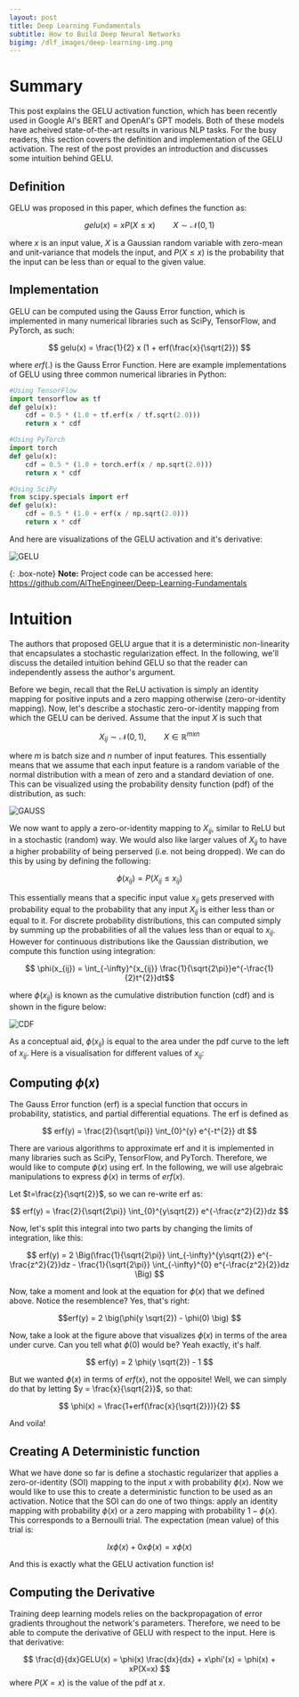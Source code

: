 ```yaml
---
layout: post
title: Deep Learning Fundamentals
subtitle: How to Build Deep Neural Networks
bigimg: /dlf_images/deep-learning-img.png
---
```


<script type="text/javascript" async
  src="https://cdnjs.cloudflare.com/ajax/libs/mathjax/2.7.4/MathJax.js?config=TeX-MML-AM_CHTML">
</script>

Summary
============================

This post explains the GELU activation function, which has been recently used in Google AI's BERT and OpenAI's GPT models. 
Both of these models have acheived state-of-the-art results in various NLP tasks. For the busy readers, this section 
covers the definition and implementation of the GELU activation. The rest of the post provides an introduction 
and discusses some intuition behind GELU. 

## Definition

GELU was proposed in this paper, which defines the function as:

$$ gelu(x) = x P(X \leq x) \qquad X \sim \mathcal{N}(0, 1) $$

where $x$ is an input value, $X$ is a Gaussian random variable with zero-mean and unit-variance that models the input, 
and $P(X \leq x)$ is the probability that the input can be less than or equal to the given value. 

## Implementation

GELU can be computed using the Gauss Error function, which is implemented in many numerical libraries such as SciPy, 
TensorFlow, and PyTorch, as such:

$$ gelu(x) = \frac{1}{2} x (1 + erf(\frac{x}{\sqrt{2}}) $$

where $erf(.)$ is the Gauss Error Function. Here are example implementations of GELU using three common numerical 
libraries in Python:


```python
#Using TensorFlow
import tensorflow as tf
def gelu(x):
    cdf = 0.5 * (1.0 + tf.erf(x / tf.sqrt(2.0)))
    return x * cdf
```
```python
#Using PyTorch
import torch
def gelu(x):
    cdf = 0.5 * (1.0 + torch.erf(x / np.sqrt(2.0)))
    return x * cdf
```
```python
#Using SciPy
from scipy.specials import erf
def gelu(x):
    cdf = 0.5 * (1.0 + erf(x / np.sqrt(2.0)))
    return x * cdf
```
And here are visualizations of the GELU activation and it's derivative:

   ![GELU](/gelu_imgs/gelu_viz-1.png)

{: .box-note}
**Note:** Project code can be accessed here: <https://github.com/AlTheEngineer/Deep-Learning-Fundamentals>

Intuition
============================
The authors that proposed GELU argue that it is a deterministic non-linearity that encapsulates a stochastic 
regularization effect. In the following, we'll discuss the detailed intuition behind GELU so that the reader 
can independently assess the author's argument. 

Before we begin, recall that the ReLU activation is simply an identity mapping for positive inputs and a zero mapping 
otherwise (zero-or-identity mapping). Now, let's describe a stochastic zero-or-identity mapping from which 
the GELU can be derived. Assume that the input $X$ is such that

$$ X_{ij} \sim \mathcal{N}(0,1), \qquad X \in \mathbb{R}^{mxn}$$
    
where $m$ is batch size and $n$ number of input features. This essentially means that we assume that each input 
feature is a random variable of the normal distribution with a mean of zero and a standard deviation of one. This 
can be visualized using the probability density function (pdf) of the distribution, as such:

   ![GAUSS](/gelu_imgs/gauss_pdf.png)

We now want to apply a zero-or-identity mapping to $X_{ij}$, similar to ReLU but in a stochastic (random) way. We would also
like larger values of $X_{ij}$ to have a higher probability of being perserved (i.e. not being dropped). We can do 
this by using by defining the following:

$$\phi(x_{ij}) = P(X_{ij} \leq x_{ij}) $$

This essentially means that a specific input value $x_{ij}$ gets preserved with probability equal to the probability 
that any input $X_{ij}$ is either less than or equal to it. For discrete probability distributions, 
this can computed simply by summing up the probabilities of all the values less than or equal to $x_{ij}$. 
However for continuous distributions like the Gaussian distribution, we compute this function using integration:

$$ \phi(x_{ij}) = \int_{-\infty}^{x_{ij}} \frac{1}{\sqrt{2\pi}}e^{-\frac{1}{2}t^{2}}dt$$

where $\phi(x_{ij})$ is known as the cumulative distribution function (cdf) and is shown in the figure below:

   ![CDF](/gelu_imgs/gauss_cdf.png)

As a conceptual aid, $\phi(x_{ij})$ is equal to the area under the pdf curve to the left of $x_{ij}$. Here is 
a visualisation for different values of $x_{ij}$:

## Computing $\phi(x)$
The Gauss Error function (erf) is a special function that occurs in probability, statistics, and partial differential equations. The erf is defined as

$$ erf(y) = \frac{2}{\sqrt{\pi}} \int_{0}^{y} e^{-t^{2}} dt $$

There are various algorithms to approximate erf and it is implemented in many libraries such as SciPy, 
TensorFlow, and PyTorch. Therefore, we would like to compute $\phi(x)$ using erf. In the following, we will use 
algebraic manipulations to express $\phi(x)$ in terms of $erf(x)$. 

Let $t=\frac{z}{\sqrt{2}}$, so we can re-write erf as:

$$ erf(y) = \frac{2}{\sqrt{2\pi}} \int_{0}^{y\sqrt{2}} e^{-\frac{z^2}{2}}dz $$

Now, let's split this integral into two parts by changing the limits of integration, like this:

$$ erf(y) = 2 \Big(\frac{1}{\sqrt{2\pi}} \int_{-\infty}^{y\sqrt{2}} e^{-\frac{z^2}{2}}dz - 
\frac{1}{\sqrt{2\pi}} \int_{-\infty}^{0} e^{-\frac{z^2}{2}}dz \Big) $$

Now, take a moment and look at the equation for $\phi(x)$ that we defined above. Notice the resemblence? Yes, that's right:

$$erf(y) = 2 \big(\phi(y \sqrt{2}) - \phi(0) \big) $$

Now, take a look at the figure above that visualizes $\phi(x)$ in terms of the area under curve. 
Can you tell what $\phi(0)$ would be? Yeah exactly, it's half.

$$ erf(y) = 2 \phi(y \sqrt{2}) - 1 $$

But we wanted $\phi(x)$ in terms of $erf(x)$, not the opposite! Well, we can simply do that 
by letting $y = \frac{x}{\sqrt{2}}$, so that:

$$ \phi(x) = \frac{1+erf(\frac{x}{\sqrt{2}})}{2} $$

And voila! 

## Creating A Deterministic function

What we have done so far is define a stochastic regularizer that applies a zero-or-identity (SOI) mapping to 
the input $x$ with probability $\phi(x)$. Now we would like to use this to create a deterministic function 
to be used as an activation. Notice that the SOI can do one of two things: apply an identity mapping with 
probability $\phi(x)$ or a zero mapping with probability $1-\phi(x)$. This corresponds to a Bernoulli trial. 
The expectation (mean value) of this trial is:

$$ Ix\phi(x) + 0x\phi(x) = x\phi(x) $$

And this is exactly what the GELU activation function is!

## Computing the Derivative

Training deep learning models relies on the backpropagation of error gradients throughout the network's parameters. 
Therefore, we need to be able to compute the derivative of GELU with respect to the input. Here is that derivative:

$$ \frac{d}{dx}GELU(x) = \phi(x) \frac{dx}{dx} + x\phi'(x) = \phi(x) + xP(X=x) $$
where $P(X=x)$ is the value of the pdf at $x$. 
